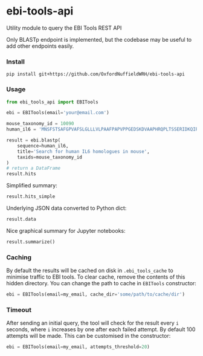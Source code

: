 # ebi-tools-api
Utility module to query the EBI Tools REST API

Only BLASTp endpoint is implemented, but the codebase may be useful to add other endpoints easily.

### Install

```
pip install git+https://github.com/OxfordNuffieldWRH/ebi-tools-api
```

### Usage


```python
from ebi_tools_api import EBITools

ebi = EBITools(email='your@email.com')

mouse_taxonomy_id = 10090
human_il6 = 'MNSFSTSAFGPVAFSLGLLLVLPAAFPAPVPPGEDSKDVAAPHRQPLTSSERIDKQIRYILDGISALRKETCNKSNMCESSKEALAENNLNLPKMAEKDGCFQSGFNEETCLVKIITGLLEFEVYLEYLQNRFESSEEQARAVQMSTKVLIQFLQKKAKNLDAITTPDPTTNASLLTKLQAQNQWLQDMTTHLILRSFKEFLQSSLRALRQM'

result = ebi.blastp(
    sequence=human_il6,
    title='Search for human IL6 homologues in mouse',
    taxids=mouse_taxonomy_id
)
# return a DataFrame
result.hits
```

Simplified summary:

```python
result.hits_simple
```

Underlying JSON data converted to Python dict:

```python
result.data
```

Nice graphical summary for Jupyter notebooks:

```python
result.summarize()
```

### Caching

By default the results will be cached on disk in `.ebi_tools_cache` to minimise traffic to EBI tools.
To clear cache, remove the contents of this hidden directory. You can change the path to cache in `EBITools` constructor:

```python
ebi = EBITools(email=my_email, cache_dir='some/path/to/cache/dir')
```

### Timeout

After sending an initial query, the tool will check for the result every `i` seconds, where `i` increases by one after each failed attempt.
By default 100 attempts will be made. This can be customised in the constructor:


```python
ebi = EBITools(email=my_email, attempts_threshold=20)
```
